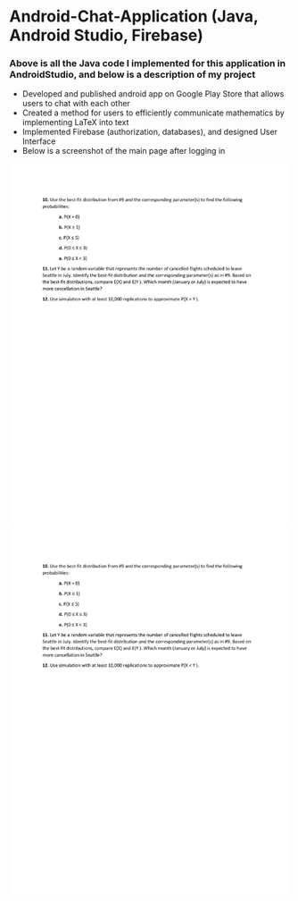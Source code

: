 # Android-Chat-Application (Java, Android Studio, Firebase)
### Above is all the Java code I implemented for this application in AndroidStudio, and below is a description of my project
-	Developed and published android app on Google Play Store that allows users to chat with each other 
-	Created a method for users to efficiently communicate mathematics by implementing LaTeX into text
-	Implemented Firebase (authorization, databases), and designed User Interface 
- Below is a screenshot of the main page after logging in

<img src="images/Problems (2)-2.jpg"/>
<img src="images/Problems (2)-2.jpg"/>
